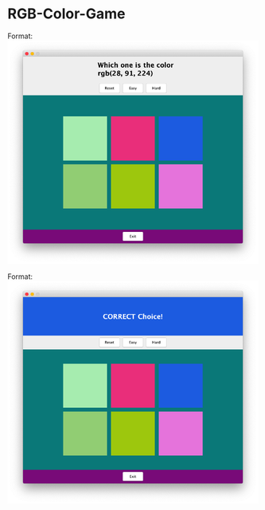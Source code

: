 # RGB-Color-Game
<html>


Format: ![Alt Text](https://github.com/Rifat1/RGB-Color-Game/blob/master/Assets/Screen%20Shot%202019-11-11%20at%202.21.14%20AM.png)


Format: ![Alt Text](https://github.com/Rifat1/RGB-Color-Game/blob/master/Assets/Screen%20Shot%202019-11-11%20at%202.21.29%20AM.png)
</html>
